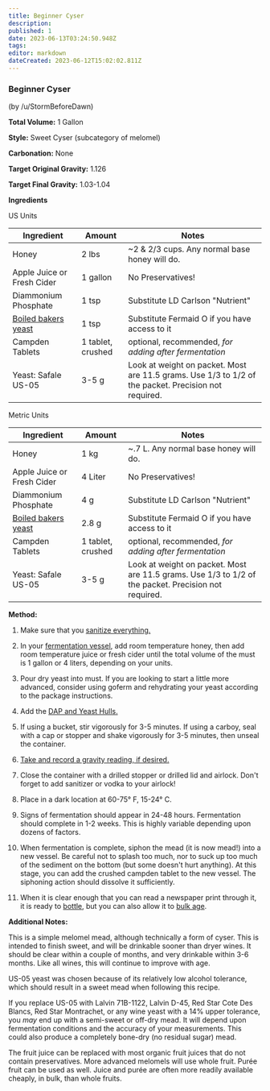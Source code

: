 ```yaml
---
title: Beginner Cyser
description: 
published: 1
date: 2023-06-13T03:24:50.948Z
tags: 
editor: markdown
dateCreated: 2023-06-12T15:02:02.811Z
---
```


### Beginner Cyser

(by /u/StormBeforeDawn)

**Total Volume:** 1 Gallon

**Style:** Sweet Cyser (subcategory of melomel)

**Carbonation:** None

**Target Original Gravity:** 1.126

**Target Final Gravity:** 1.03-1.04

**Ingredients**

US Units

Ingredient| Amount | Notes
---|---|---
Honey | 2 lbs | ~2 &amp; 2/3 cups. Any normal base honey will do.
Apple Juice or Fresh Cider | 1 gallon | No Preservatives!
Diammonium Phosphate | 1 tsp | Substitute LD Carlson "Nutrient"
[Boiled bakers yeast](/ingredients/nutrients#using-boiled-bread-yeast) | 1 tsp | Substitute Fermaid O if you have access to it
Campden Tablets | 1 tablet, crushed | optional, recommended, *for adding after fermentation*
Yeast: Safale US-05 | 3-5 g | Look at weight on packet. Most are 11.5 grams. Use 1/3 to 1/2 of the packet. Precision not required.

Metric Units

Ingredient| Amount | Notes
---|---|---
Honey | 1 kg | ~.7 L. Any normal base honey will do.
Apple Juice or Fresh Cider | 4 Liter | No Preservatives!
Diammonium Phosphate | 4 g | Substitute LD Carlson "Nutrient"
[Boiled bakers yeast](/ingredients/nutrients#using-boiled-bread-yeast) | 2.8 g | Substitute Fermaid O if you have access to it
Campden Tablets | 1 tablet, crushed | optional, recommended, *for adding after fermentation*
Yeast: Safale US-05 | 3-5 g | Look at weight on packet. Most are 11.5 grams. Use 1/3 to 1/2 of the packet. Precision not required.

**Method:**

1. Make sure that you [sanitize everything.](/process/sanitation)

1. In your [fermentation vessel](/resources/equipment), add room temperature honey, then add room temperature juice or fresh cider until the total volume of the must is 1 gallon or 4 liters, depending on your units.

1. Pour dry yeast into must. If you are looking to start a little more advanced, consider using goferm and rehydrating your yeast according to the package instructions.

1. Add the [DAP and Yeast Hulls.](/ingredients/nutrients)

1. If using a bucket, stir vigorously for 3-5 minutes. If using a carboy, seal with a cap or stopper and shake vigorously for 3-5 minutes, then unseal the container.

1. [Take and record a gravity reading, if desired.](/faq/hydrometer)

1. Close the container with a drilled stopper or drilled lid and airlock. Don't forget to add sanitizer or vodka to your airlock!

1. Place in a dark location at 60-75° F, 15-24° C.

1. Signs of fermentation should appear in 24-48 hours. Fermentation should complete in 1-2 weeks. This is highly variable depending upon dozens of factors.

1. When fermentation is complete, siphon the mead (it is now mead!) into a new vessel. Be careful not to splash too much, nor to suck up too much of the sediment on the bottom (but some doesn't hurt anything). At this stage, you can add the crushed campden tablet to the new vessel. The siphoning action should dissolve it sufficiently.

1. When it is clear enough that you can read a newspaper print through it, it is ready to [bottle](/process/packaging), but you can also allow it to [bulk age](/r/mead/wiki/process/aging).

**Additional Notes:**

This is a simple melomel mead, although technically a form of cyser. This is intended to finish sweet, and will be drinkable sooner than dryer wines. It should be clear within a couple of months, and very drinkable within 3-6 months. Like all wines, this will continue to improve with age. 

US-05 yeast was chosen because of its relatively low alcohol tolerance, which should result in a sweet mead when following this recipe.

If you replace US-05 with Lalvin 71B-1122, Lalvin D-45, Red Star Cote Des Blancs, Red Star Montrachet, or any wine yeast with a 14% upper tolerance, you *may* end up with a semi-sweet or off-dry mead. It will depend upon fermentation conditions and the accuracy of your measurements. This could also produce a completely bone-dry (no residual sugar) mead.

The fruit juice can be replaced with most organic fruit juices that do not contain preservatives.  More advanced melomels will use whole fruit. Purée fruit can be used as well. Juice and purée are often more readily available cheaply, in bulk, than whole fruits.